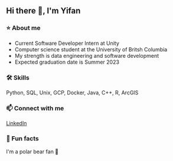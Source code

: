 ## Hi there 🙌, I'm Yifan

### ⭐ About me
- Current Software Developer Intern at Unity
- Computer science student at the University of Britsh Columbia
- My strength is data engineering and software development
- Expected graduation date is Summer 2023


### 🛠 Skills
Python, SQL, Unix, GCP, Docker, Java, C++, R, ArcGIS

### 📫 Connect with me 
[LinkedIn](https://www.linkedin.com/in/yfsunubc/)

### 🌄 Fun facts
I'm a polar bear fan 🐻
